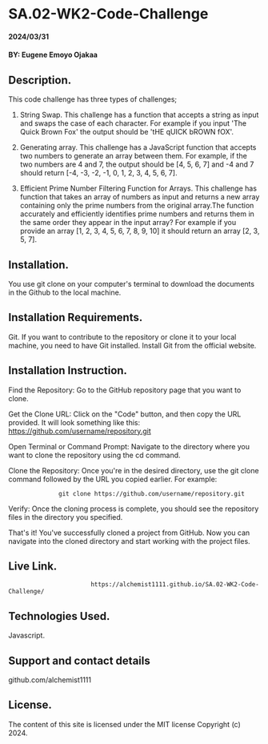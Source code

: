 # SA.02-WK2-Code-Challenge
#### 2024/03/31
#### BY: Eugene Emoyo Ojakaa

## Description.
This code challenge has three types of challenges;
1. String Swap.
   This challenge has a function that accepts a string as input and swaps the case of each character. For example if you input 'The Quick Brown Fox' the output should be 'tHE qUICK bROWN fOX'.

2. Generating array.
   This challenge has a JavaScript function that accepts two numbers to generate an array between them. For example, if the two numbers are 4 and 7, the output should be [4, 5, 6, 7] and -4 and 7 should return [-4, -3, -2, -1, 0, 1, 2, 3, 4, 5, 6, 7].

3. Efficient Prime Number Filtering Function for Arrays.
   This challenge has function that takes an array of numbers as input and returns a new array containing only the prime numbers from the original array.The function accurately and efficiently identifies prime numbers and returns them in the same order they appear in the input array? For example if you provide an array [1, 2, 3, 4, 5, 6, 7, 8, 9, 10] it should return an array [2, 3, 5, 7].

## Installation.
You use git clone on your computer's terminal to download the documents in the Github to the local machine.

## Installation Requirements.
Git.
If you want to contribute to the repository or clone it to your local machine, you need to have Git installed.
Install Git from the official website.


## Installation Instruction.
Find the Repository: Go to the GitHub repository page that you want to clone.

Get the Clone URL: Click on the "Code" button, and then copy the URL provided. It will look something like this:          
               https://github.com/username/repository.git

Open Terminal or Command Prompt: Navigate to the directory where you want to clone the repository using the cd command.

Clone the Repository: Once you're in the desired directory, use the git clone command followed by the URL you copied earlier. For example:

                  git clone https://github.com/username/repository.git

Verify: Once the cloning process is complete, you should see the repository files in the directory you specified.

That's it! You've successfully cloned a project from GitHub. Now you can navigate into the cloned directory and start working with the project files.


## Live Link.

                           https://alchemist1111.github.io/SA.02-WK2-Code-Challenge/

## Technologies Used.
Javascript.


## Support and contact details
github.com/alchemist1111


## License.
The content of this site is licensed under the MIT license
Copyright (c) 2024.


